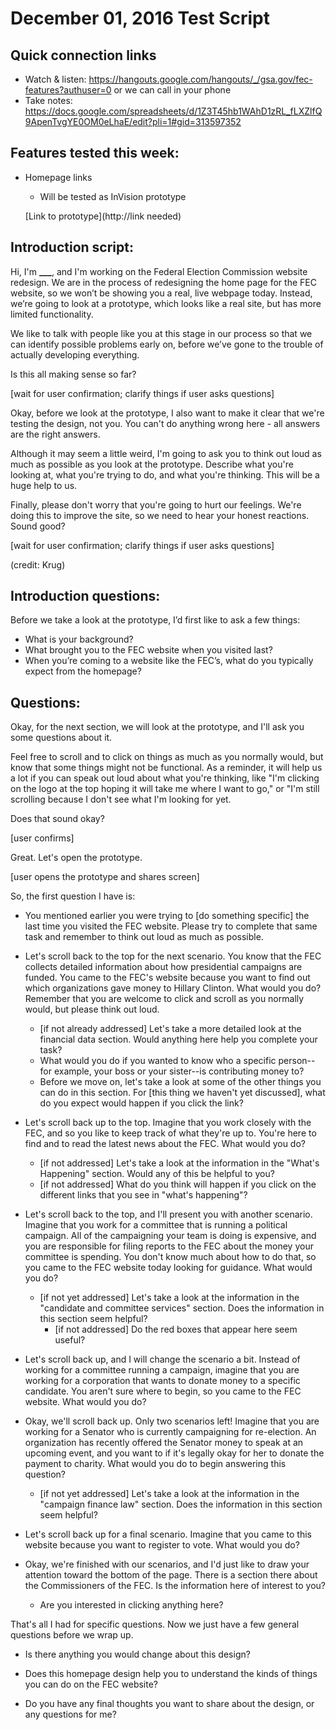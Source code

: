 # December 01, 2016 Test Script

## Quick connection links

- Watch & listen: <https://hangouts.google.com/hangouts/_/gsa.gov/fec-features?authuser=0> or we can call in your phone
- Take notes: <https://docs.google.com/spreadsheets/d/1Z3T45hb1WAhD1zRL_fLXZlfQ9ApenTvgYE0OM0eLhaE/edit?pli=1#gid=313597352>

## Features tested this week:

- Homepage links
   - Will be tested as InVision prototype

   [Link to prototype](http://link needed)

## Introduction script:

Hi, I'm **___**, and I'm working on the Federal Election Commission website redesign. We are in the process of redesigning the home page for the FEC website, so we won’t be showing you a real, live webpage today. Instead, we’re going to look at a prototype, which looks like a real site, but has more limited functionality.

We like to talk with people like you at this stage in our process so that we can identify possible problems early on, before we’ve gone to the trouble of actually developing everything.

Is this all making sense so far?

[wait for user confirmation; clarify things if user asks questions]

Okay, before we look at the prototype, I also want to make it clear that we're testing the design, not you. You can't do anything wrong here - all answers are the right answers.

Although it may seem a little weird, I'm going to ask you to think out loud as much as possible as you look at the prototype. Describe what you're looking at, what you're trying to do, and what you're thinking. This will be a huge help to us.

Finally, please don't worry that you're going to hurt our feelings. We're doing this to improve the site, so we need to hear your honest reactions. Sound good?

[wait for user confirmation; clarify things if user asks questions]

(credit: Krug)

## Introduction questions:

Before we take a look at the prototype, I’d first like to ask a few things:

- What is your background?
- What brought you to the FEC website when you visited last?
- When you’re coming to a website like the FEC’s, what do you typically expect from the homepage?

## Questions:

Okay, for the next section, we will look at the prototype, and I'll ask you some questions about it.

Feel free to scroll and to click on things as much as you normally would, but know that some things might not be functional. As a reminder, it will help us a lot if you can speak out loud about what you're thinking, like "I'm clicking on the logo at the top hoping it will take me where I want to go," or "I'm still scrolling because I don't see what I'm looking for yet.

Does that sound okay?

[user confirms]

Great. Let's open the prototype.

[user opens the prototype and shares screen]

So, the first question I have is:

- You mentioned earlier you were trying to [do something specific] the last time you visited the FEC website. Please try to complete that same task and remember to think out loud as much as possible.

- Let's scroll back to the top for the next scenario. You know that the FEC collects detailed information about how presidential campaigns are funded. You came to the FEC's website because you want to find out which organizations gave money to Hillary Clinton. What would you do? Remember that you are welcome to click and scroll as you normally would, but please think out loud.
    - [if not already addressed] Let's take a more detailed look at the financial data section. Would anything here help you complete your task?
    - What would you do if you wanted to know who a specific person--for example, your boss or your sister--is contributing money to?
    - Before we move on, let's take a look at some of the other things you can do in this section. For [this thing we haven't yet discussed], what do you expect would happen if you click the link?

- Let's scroll back up to the top. Imagine that you work closely with the FEC, and so you like to keep track of what they're up to. You're here to find and to read the latest news about the FEC. What would you do?
    - [if not addressed] Let's take a look at the information in the "What's Happening" section. Would any of this be helpful to you?
    - [if not addressed] What do you think will happen if you click on the different links that you see in "what's happening"?

- Let's scroll back to the top, and I'll present you with another scenario. Imagine that you work for a committee that is running a political campaign. All of the campaigning your team is doing is expensive, and you are responsible for filing reports to the FEC about the money your committee is spending. You don't know much about how to do that, so you came to the FEC website today looking for guidance. What would you do?
    - [if not yet addressed] Let's take a look at the information in the "candidate and committee services" section. Does the information in this section seem helpful?
        - [if not addressed] Do the red boxes that appear here seem useful?

- Let's scroll back up, and I will change the scenario a bit. Instead of working for a committee running a campaign, imagine that you are working for a corporation that wants to donate money to a specific candidate. You aren't sure where to begin, so you came to the FEC website. What would you do?

- Okay, we'll scroll back up. Only two scenarios left! Imagine that you are working for a Senator who is currently campaigning for re-election. An organization has recently offered the Senator money to speak at an upcoming event, and you want to if it's legally okay for her to donate the payment to charity. What would you do to begin answering this question?
    - [if not yet addressed] Let's take a look at the information in the "campaign finance law" section. Does the information in this section seem helpful?

- Let's scroll back up for a final scenario. Imagine that you came to this website because you want to register to vote. What would you do?

- Okay, we're finished with our scenarios, and I'd just like to draw your attention toward the bottom of the page. There is a section there about the Commissioners of the FEC. Is the information here of interest to you?
    - Are you interested in clicking anything here?

That's all I had for specific questions. Now we just have a few general questions before we wrap up.

- Is there anything you would change about this design?

- Does this homepage design help you to understand the kinds of things you can do on the FEC website?

- Do you have any final thoughts you want to share about the design, or any questions for me?
